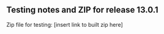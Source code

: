 ## Testing notes and ZIP for release 13.0.1

Zip file for testing: [insert link to built zip here]

